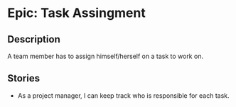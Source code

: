 # Epic: Task Assingment

## Description
A team member has to assign himself/herself on a task to work on.

## Stories
* As a project manager, I can keep track who is responsible for each task.